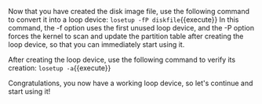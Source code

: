 Now that you have created the disk image file, use the following command to convert it into a loop device: `losetup -fP diskfile`{{execute}} In this command, the -f option uses the first unused loop device, and the -P option forces the kernel to scan and update the partition table after creating the loop device, so that you can immediately start using it. 

After creating the loop device, use the following command to verify its creation: `losetup -a`{{execute}}

Congratulations, you now have a working loop device, so let's continue and start using it!
